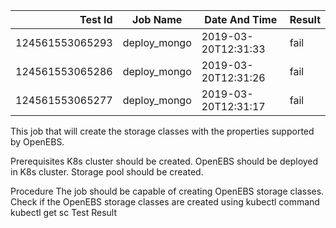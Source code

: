 |    Test Id    |  Job Name  |   Date And Time   |Result |
|--------------:|------------|-------------------|-------|
|124561553065293|deploy_mongo|2019-03-20T12:31:33|fail   |
|124561553065286|deploy_mongo|2019-03-20T12:31:26|fail   |
|124561553065277|deploy_mongo|2019-03-20T12:31:17|fail   |
This job that will create the storage classes with the properties supported by OpenEBS.

Prerequisites
K8s cluster should be created.
OpenEBS should be deployed in K8s cluster.
Storage pool should be created.

Procedure
The job should be capable of creating OpenEBS storage classes.
Check if the OpenEBS storage classes are created using kubectl command kubectl get sc
Test Result

